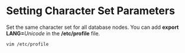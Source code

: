 # Setting Character Set Parameters<a name="EN-US_TOPIC_0251900891"></a>

Set the same character set for all database nodes. You can add  **export LANG=**_Unicode_  in the  **/etc/profile**  file.

```
vim /etc/profile
```

